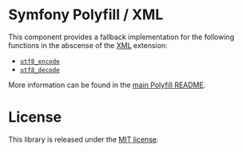 Symfony Polyfill / XML
======================

This component provides a fallback implementation for the following functions in the 
abscense of the [XML](http://php.net/xml) extension:

- [`utf8_encode`](https://php.net/utf8_encode)
- [`utf8_decode`](https://php.net/utf8_decode)

More information can be found in the 
[main Polyfill README](https://github.com/symfony/polyfill/blob/master/README.md).

License
=======

This library is released under the [MIT license](LICENSE).